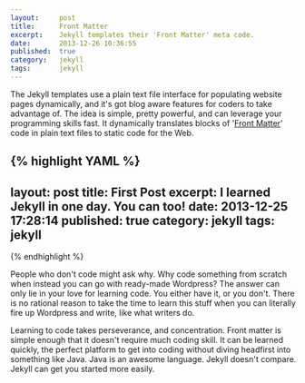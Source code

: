 ```yaml
---
layout:     post
title:      Front Matter
excerpt:    Jekyll templates their 'Front Matter' meta code.
date:       2013-12-26 10:36:55
published:  true
category:   jekyll
tags:       jekyll
---
```


The Jekyll templates use a plain text file interface for populating website pages dynamically, and it's got blog aware features for coders to take advantage of. The idea is simple, pretty powerful, and can leverage your programming skills fast. It dynamically translates blocks of '[Front Matter][front-matter]' code in plain text files to static code for the Web.

{% highlight YAML %}
---
layout: post
title: First Post
excerpt: I learned Jekyll in one day. You can too!
date: 2013-12-25 17:28:14
published: true
category: jekyll
tags: jekyll
---
{% endhighlight %}

People who don't code might ask why. Why code something from scratch when instead you can go with ready-made Wordpress? The answer can only lie in your love for learning code. You either have it, or you don't. There is no rational reason to take the time to learn this stuff when you can literally fire up Wordpress and write, like what writers do.

Learning to code takes perseverance, and concentration. Front matter is simple enough that it doesn't require much coding skill. It can be learned quickly, the perfect platform to get into coding without diving headfirst into something like Java. Java is an awesome language. Jekyll doesn't compare. Jekyll can get you started more easily.

[front-matter]: http://jekyllrb.com/docs/frontmatter/
